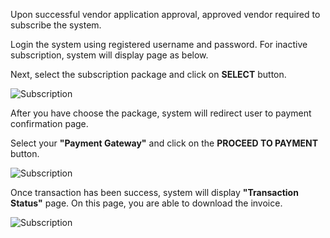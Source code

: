 Upon successful vendor application approval, approved vendor required to subscribe the system.

Login the system using registered username and password.
For inactive subscription, system will display page as below.

Next, select the subscription package and click on **SELECT** button.

![Subscription](/assets/docs/register9.png)

After you have choose the package, system will redirect user to payment confirmation page.

Select your **"Payment Gateway"** and click on the **PROCEED TO PAYMENT** button.

![Subscription](/assets/docs/register10.png)

Once transaction has been success, system will display **"Transaction Status"** page. On this page, you are able to download the invoice.

![Subscription](/assets/docs/register11.png)



